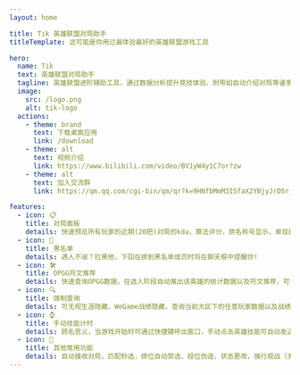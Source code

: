 ```yaml
---
layout: home

title: Tik 英雄联盟对局助手
titleTemplate: 这可能是你用过最体验最好的英雄联盟游戏工具

hero:
  name: Tik 
  text: 英雄联盟对局助手
  tagline: 英雄联盟进阶辅助工具，通过数据分析提升竞技体验，附带如自动介绍对局等诸多功能。
  image:
    src: /logo.png
    alt: tik-logo
  actions:
    - theme: brand
      text: 下载桌面应用 
      link: /download
    - theme: alt
      text: 视频介绍
      link: https://www.bilibili.com/video/BV1yW4y1C7or?zw
    - theme: alt
      text: 加入交流群
      link: https://qm.qq.com/cgi-bin/qm/qr?k=9HNfbMmM3ISfaX2YBjyJrD5r_Xgt8Bio&jump_from=webapi

features:
  - icon: 📋
    title: 对局面板
    details: 快速预览所有玩家的近期(20把)对局的kda，算法评分，排名称号显示，单双段位，常用英雄以及战绩情况（可通过快捷键发送内容）
  - icon: 📝
    title: 黑名单
    details: 遇人不淑？拉黑他，下回在排到黑名单成员时将在聊天框中提醒你!
  - icon: 🛠️
    title: OPGG符文推荐
    details: 快速查询OPGG数据，在选人阶段自动推出该英雄的统计数据以及符文推荐，可一键导入。
  - icon: 🔍
    title: 强制查询
    details: 可无视生涯隐藏，WeGame战绩隐藏，查询当前大区下的任意玩家数据以及战绩情况。
  - icon: ⌚️
    title: 手动技能计时
    details: 顾名思义，当游戏开始时可通过快捷键呼出窗口，手动点击英雄技能可自动发送英雄的技能剩余时间，并在冷却将结束时再次提醒
  - icon: 🔨
    title: 其他常用功能
    details: 自动接收对局，匹配秒选，排位自动禁选，段位伪造，状态更改，强行观战（无需好友），生涯背景修改，5V5训练模式
---
```

